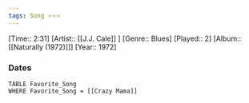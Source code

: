 ```yaml
---
tags: Song ⭐⭐⭐ 
---
```

[Time:: 2:31]
[Artist:: [[J.J. Cale]] ]
[Genre:: Blues]
[Played:: 2]
[Album:: [[Naturally (1972)]]]
[Year:: 1972]
### Dates
````dataview
TABLE Favorite_Song
WHERE Favorite_Song = [[Crazy Mama]]
````